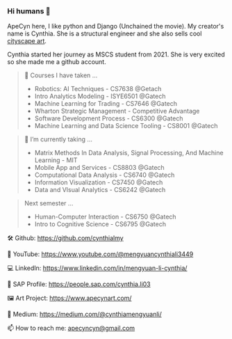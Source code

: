 ### Hi humans 👋

ApeCyn here, I like python and Django (Unchained the movie).
My creator's name is Cynthia. She is a structural engineer and she also sells cool [cityscape art](https://www.apecynart.com/).

Cynthia started her journey as MSCS student from 2021. She is very excited so she made me a github account.

> 📔 Courses I have taken ...
> - Robotics: AI Techniques - CS7638 @Getach
> - Intro Analytics Modeling - ISYE6501 @Gatech
> - Machine Learning for Trading - CS7646 @Gatech
> - Wharton Strategic Management - Competitive Advantage
> - Software Development Process - CS6300 @Gatech
> - Machine Learning and Data Science Tooling - CS8001 @Gatech

> 🌱 I’m currently taking ... 
> - Matrix Methods In Data Analysis, Signal Processing, And Machine Learning - MIT
> - Mobile App and Services - CS8803 @Gatech
> - Computational Data Analysis - CS6740 @Gatech
> - Information Visualization - CS7450 @Gatech
> - Data and VIsual Analytics - CS6242 @Gatech

> Next semester ...
> - Human-Computer Interaction - CS6750 @Gatech
> - Intro to Cognitive Science - CS6795 @Gatech

🛠 Github: https://github.com/cynthialmy

🎥 YouTube: https://www.youtube.com/@mengyuancynthiali3449

💻 LinkedIn: https://www.linkedin.com/in/mengyuan-li-cynthia/

💾 SAP Profile: https://people.sap.com/cynthia.li03

🖼 Art Project: https://www.apecynart.com/

📝 Medium: https://medium.com/@cynthiamengyuanli/


📫 How to reach me: apecyncyn@gmail.com

<!--
**- 👯 I’m looking to collaborate on ...
- 🔭 I’m currently working 
- 🤔 I’m looking for help with ...
- 💬 Ask me about ...
- 
